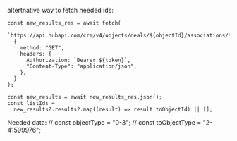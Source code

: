altertnative way to fetch needed ids:

    const new_results_res = await fetch(
      `https://api.hubapi.com/crm/v4/objects/deals/${objectId}/associations/${toObjectType}`,
      {
        method: "GET",
        headers: {
          Authorization: `Bearer ${token}`,
          "Content-Type": "application/json",
        },
      }
    );

    const new_results = await new_results_res.json();
    const listIds =
      new_results?.results?.map((result) => result.toObjectId) || [];

Needed data:
// const objectType = "0-3";
// const toObjectType = "2-41599976";
